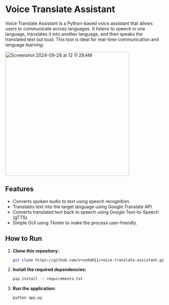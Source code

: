 # Voice Translate Assistant

Voice Translate Assistant is a Python-based voice assistant that allows users to communicate across languages. It listens to speech in one language, translates it into another language, and then speaks the translated text out loud. This tool is ideal for real-time communication and language learning.

<img width="393" alt="Screenshot 2024-09-28 at 12 11 28 AM" src="https://github.com/user-attachments/assets/d58c6471-e4c7-437a-8677-a6495e22c549">


## Features
- Converts spoken audio to text using speech recognition.
- Translates text into the target language using Google Translate API.
- Converts translated text back to speech using Google Text-to-Speech (gTTS).
- Simple GUI using Tkinter to make the process user-friendly.

## How to Run

1. **Clone this repository:**
   
   ```bash
   git clone https://github.com/vrunda011/voice-translate-assistant.git

2. **Install the required dependencies:**

   ```bash
   pip install -r requirements.txt

3. **Run the application:**

   ```bash
   python app.py
